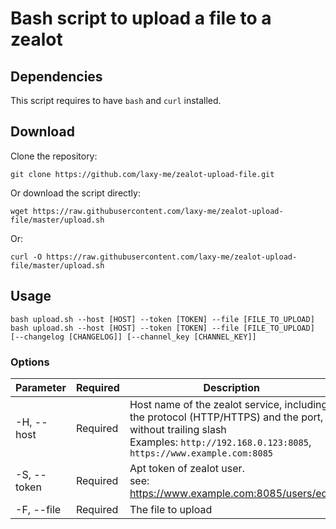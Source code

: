 # Bash script to upload a file to a zealot
## Dependencies

This script requires to have `bash` and `curl` installed.

## Download

Clone the repository:

`git clone https://github.com/laxy-me/zealot-upload-file.git`

Or download the script directly:

`wget https://raw.githubusercontent.com/laxy-me/zealot-upload-file/master/upload.sh`

Or:

`curl -O https://raw.githubusercontent.com/laxy-me/zealot-upload-file/master/upload.sh`

## Usage

`bash upload.sh --host [HOST] --token [TOKEN] --file [FILE_TO_UPLOAD]`
`bash upload.sh --host [HOST] --token [TOKEN] --file [FILE_TO_UPLOAD] [--changelog [CHANGELOG]] [--channel_key [CHANNEL_KEY]]`

### Options

|Parameter|Required|Description|
|---|---|---|
|-H,  --host|Required|Host name of the zealot service, including the protocol (HTTP/HTTPS) and the port, without trailing slash<br />Examples: `http://192.168.0.123:8085`, `https://www.example.com:8085`|
|-S, --token|Required|Apt token of zealot user.<br />see: https://www.example.com:8085/users/edit
|-F, --file|Required|The file to upload|